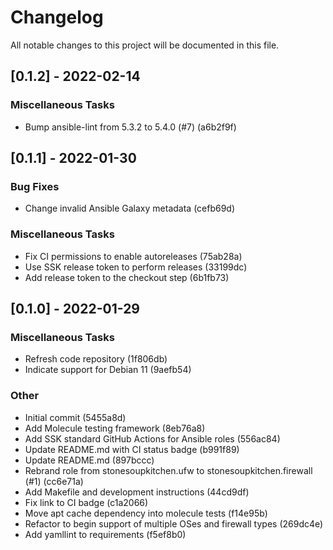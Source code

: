 # Changelog
All notable changes to this project will be documented in this file.

## [0.1.2] - 2022-02-14

### Miscellaneous Tasks

- Bump ansible-lint from 5.3.2 to 5.4.0 (#7) (a6b2f9f)

## [0.1.1] - 2022-01-30

### Bug Fixes

- Change invalid Ansible Galaxy metadata (cefb69d)

### Miscellaneous Tasks

- Fix CI permissions to enable autoreleases (75ab28a)
- Use SSK release token to perform releases (33199dc)
- Add release token to the checkout step (6b1fb73)

## [0.1.0] - 2022-01-29

### Miscellaneous Tasks

- Refresh code repository (1f806db)
- Indicate support for Debian 11 (9aefb54)

### Other

- Initial commit (5455a8d)
- Add Molecule testing framework (8eb76a8)
- Add SSK standard GitHub Actions for Ansible roles (556ac84)
- Update README.md with CI status badge (b991f89)
- Update README.md (897bccc)
- Rebrand role from stonesoupkitchen.ufw to stonesoupkitchen.firewall (#1) (cc6e71a)
- Add Makefile and development instructions (44cd9df)
- Fix link to CI badge (c1a2066)
- Move apt cache dependency into molecule tests (f14e95b)
- Refactor to begin support of multiple OSes and firewall types (269dc4e)
- Add yamllint to requirements (f5ef8b0)

<!-- generated by git-cliff -->

